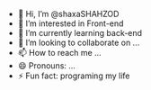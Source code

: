 - 👋 Hi, I’m @shaxaSHAHZOD
- 👀 I’m interested in Front-end
- 🌱 I’m currently learning back-end
- 💞️ I’m looking to collaborate on ...
- 📫 How to reach me ...
- 😄 Pronouns: ...
- ⚡ Fun fact: programing my life

<!---
shaxaSHAHZOD/shaxaSHAHZOD is a ✨ special ✨ repository because its `README.md` (this file) appears on your GitHub profile.
You can click the Preview link to take a look at your changes.
--->
